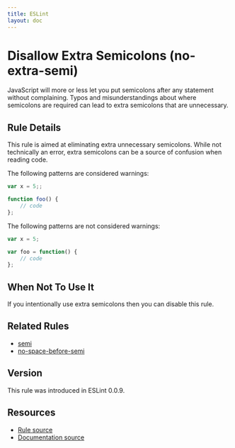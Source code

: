 ```yaml
---
title: ESLint
layout: doc
---
```

<!-- Note: No pull requests accepted for this file. See README.md in the root directory for details. -->
# Disallow Extra Semicolons (no-extra-semi)

JavaScript will more or less let you put semicolons after any statement without complaining. Typos and misunderstandings about where semicolons are required can lead to extra semicolons that are unnecessary.


## Rule Details

This rule is aimed at eliminating extra unnecessary semicolons. While not technically an error, extra semicolons can be a source of confusion when reading code.

The following patterns are considered warnings:

```js
var x = 5;;

function foo() {
    // code
};

```

The following patterns are not considered warnings:

```js
var x = 5;

var foo = function() {
    // code
};

```

## When Not To Use It

If you intentionally use extra semicolons then you can disable this rule.

## Related Rules

* [semi](semi.html)
* [no-space-before-semi](no-space-before-semi.html)

## Version

This rule was introduced in ESLint 0.0.9.

## Resources

* [Rule source](https://github.com/eslint/eslint/tree/master/lib/rules/no-extra-semi.js)
* [Documentation source](https://github.com/eslint/eslint/tree/master/docs/rules/no-extra-semi.md)
